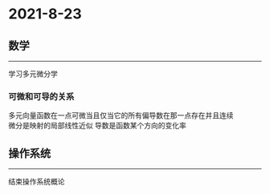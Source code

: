 # 2021-8-23
## 数学
---
学习多元微分学 
### 可微和可导的关系 
多元向量函数在一点可微当且仅当它的所有偏导数在那一点存在并且连续  
微分是映射的局部线性近似  导数是函数某个方向的变化率
## 操作系统
---
结束操作系统概论